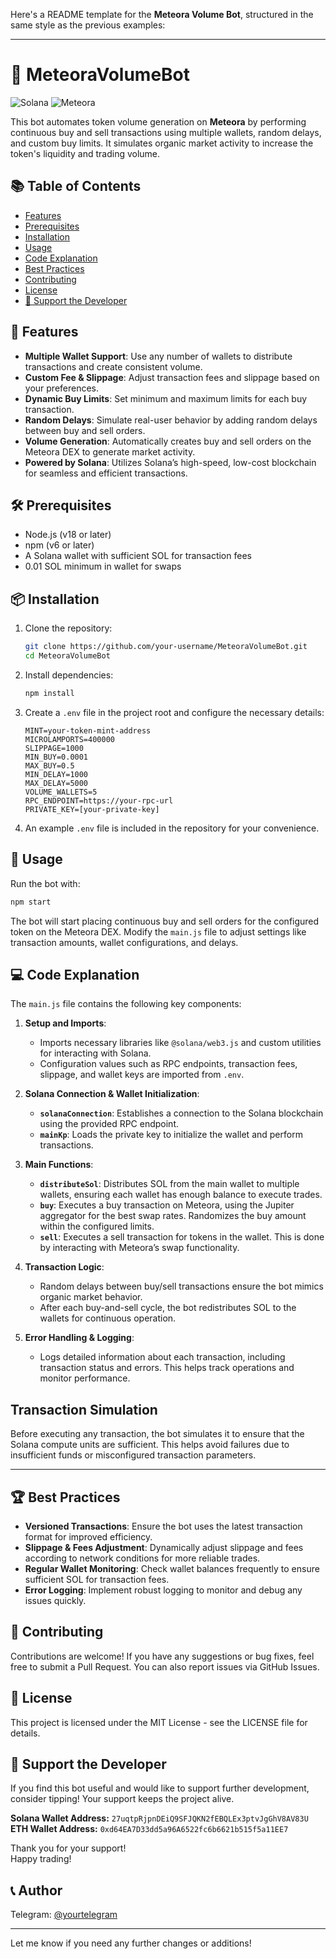 Here's a README template for the **Meteora Volume Bot**, structured in the same style as the previous examples:

---

# 🚀 **MeteoraVolumeBot**

![Solana](https://img.shields.io/badge/Solana-362D59?style=for-the-badge&logo=solana&logoColor=white)
![Meteora](https://img.shields.io/badge/Meteora-4D90F5?style=for-the-badge&logo=meteora&logoColor=white)

This bot automates token volume generation on **Meteora** by performing continuous buy and sell transactions using multiple wallets, random delays, and custom buy limits. It simulates organic market activity to increase the token's liquidity and trading volume.

## 📚 Table of Contents

- [Features](#-features)
- [Prerequisites](#-prerequisites)
- [Installation](#-installation)
- [Usage](#-usage)
- [Code Explanation](#-code-explanation)
- [Best Practices](#-best-practices)
- [Contributing](#-contributing)
- [License](#-license)
- [💖 Support the Developer](#-support-the-developer)

## 🌟 Features

- **Multiple Wallet Support**: Use any number of wallets to distribute transactions and create consistent volume.
- **Custom Fee & Slippage**: Adjust transaction fees and slippage based on your preferences.
- **Dynamic Buy Limits**: Set minimum and maximum limits for each buy transaction.
- **Random Delays**: Simulate real-user behavior by adding random delays between buy and sell orders.
- **Volume Generation**: Automatically creates buy and sell orders on the Meteora DEX to generate market activity.
- **Powered by Solana**: Utilizes Solana’s high-speed, low-cost blockchain for seamless and efficient transactions.

## 🛠 Prerequisites

- Node.js (v18 or later)
- npm (v6 or later)
- A Solana wallet with sufficient SOL for transaction fees
- 0.01 SOL minimum in wallet for swaps

## 📦 Installation

1. Clone the repository:

   ```bash
   git clone https://github.com/your-username/MeteoraVolumeBot.git
   cd MeteoraVolumeBot
   ```

2. Install dependencies:

   ```bash
   npm install
   ```

3. Create a `.env` file in the project root and configure the necessary details:

   ```
   MINT=your-token-mint-address
   MICROLAMPORTS=400000
   SLIPPAGE=1000
   MIN_BUY=0.0001
   MAX_BUY=0.5
   MIN_DELAY=1000
   MAX_DELAY=5000
   VOLUME_WALLETS=5
   RPC_ENDPOINT=https://your-rpc-url
   PRIVATE_KEY=[your-private-key]
   ```

4. An example `.env` file is included in the repository for your convenience.

## 🚀 Usage

Run the bot with:

```bash
npm start
```

The bot will start placing continuous buy and sell orders for the configured token on the Meteora DEX. Modify the `main.js` file to adjust settings like transaction amounts, wallet configurations, and delays.

## 💻 Code Explanation

The `main.js` file contains the following key components:

1. **Setup and Imports**:

   - Imports necessary libraries like `@solana/web3.js` and custom utilities for interacting with Solana.
   - Configuration values such as RPC endpoints, transaction fees, slippage, and wallet keys are imported from `.env`.

2. **Solana Connection & Wallet Initialization**:

   - **`solanaConnection`**: Establishes a connection to the Solana blockchain using the provided RPC endpoint.
   - **`mainKp`**: Loads the private key to initialize the wallet and perform transactions.

3. **Main Functions**:

   - **`distributeSol`**: Distributes SOL from the main wallet to multiple wallets, ensuring each wallet has enough balance to execute trades.
   - **`buy`**: Executes a buy transaction on Meteora, using the Jupiter aggregator for the best swap rates. Randomizes the buy amount within the configured limits.
   - **`sell`**: Executes a sell transaction for tokens in the wallet. This is done by interacting with Meteora’s swap functionality.

4. **Transaction Logic**:

   - Random delays between buy/sell transactions ensure the bot mimics organic market behavior.
   - After each buy-and-sell cycle, the bot redistributes SOL to the wallets for continuous operation.

5. **Error Handling & Logging**:

   - Logs detailed information about each transaction, including transaction status and errors. This helps track operations and monitor performance.

## Transaction Simulation

Before executing any transaction, the bot simulates it to ensure that the Solana compute units are sufficient. This helps avoid failures due to insufficient funds or misconfigured transaction parameters.

---

## 🏆 Best Practices

- **Versioned Transactions**: Ensure the bot uses the latest transaction format for improved efficiency.
- **Slippage & Fees Adjustment**: Dynamically adjust slippage and fees according to network conditions for more reliable trades.
- **Regular Wallet Monitoring**: Check wallet balances frequently to ensure sufficient SOL for transaction fees.
- **Error Logging**: Implement robust logging to monitor and debug any issues quickly.

## 🤝 Contributing

Contributions are welcome! If you have any suggestions or bug fixes, feel free to submit a Pull Request. You can also report issues via GitHub Issues.

## 📄 License

This project is licensed under the MIT License - see the LICENSE file for details.

## 💖 Support the Developer

If you find this bot useful and would like to support further development, consider tipping! Your support keeps the project alive.

**Solana Wallet Address:** `27uqtpRjpnDEiQ9SFJQKN2fEBQLEx3ptvJgGhV8AV83U`  
**ETH Wallet Address:** `0xd64EA7D33dd5a96A6522fc6b6621b515f5a11EE7`

Thank you for your support!  
Happy trading!

## 📞 Author

Telegram: [@yourtelegram](https://t.me/g0drlc)

---

Let me know if you need any further changes or additions!
